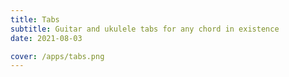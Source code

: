 ```yaml
---
title: Tabs
subtitle: Guitar and ukulele tabs for any chord in existence
date: 2021-08-03

cover: /apps/tabs.png
---
```


<script setup>
import stringChords from './chords.vue'
</script>

<string-chords />
